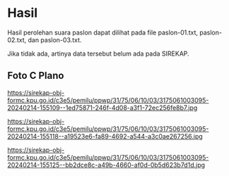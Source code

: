 # Hasil

Hasil perolehan suara paslon dapat dilihat pada file paslon-01.txt, paslon-02.txt, dan paslon-03.txt.

Jika tidak ada, artinya data tersebut belum ada pada SIREKAP.

## Foto C Plano

https://sirekap-obj-formc.kpu.go.id/c3e5/pemilu/ppwp/31/75/06/10/03/3175061003095-20240214-155109--1ed75871-246f-4d08-a3f1-72ec256fe8b7.jpg

https://sirekap-obj-formc.kpu.go.id/c3e5/pemilu/ppwp/31/75/06/10/03/3175061003095-20240214-155118--a19523e6-fa89-4692-a544-a3c0ae267256.jpg

https://sirekap-obj-formc.kpu.go.id/c3e5/pemilu/ppwp/31/75/06/10/03/3175061003095-20240214-155125--bb2dce8c-a49b-4660-af0d-0b5d623b7d1d.jpg
